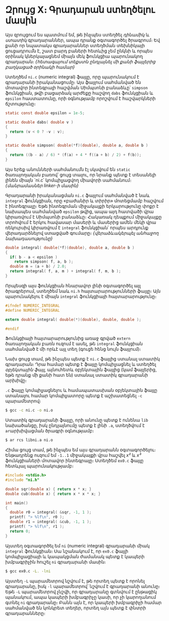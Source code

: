# Զրույց X։ Գրադարան ստեղծելու մասին

Այս զրույցում ես պատմում եմ, թե ինչպես ստեղծել _դինամիկ_ և _ստատիկ_ գրադարաններ, ապա դրանք օգտագործել ծրագրում։ Եվ քանի որ նպատակս գրադարաններ ստեղծման տեխնիկայի ցուցադրումն է, շատ բարդ բաների հետևից չեմ ընկնի և որպես օրինակ կներկայացնեմ միայն մեկ ֆունկցիա պարունակող գրադարան։ _{հետագայում տեքստն ընդլայնել մի քանի ֆայլերից բաղկացած օրինակի համար}_

Ստեղծեմ `ni.c` (numeric integral) ֆայլը, որը պարունակում է գրադարանի իրականացումը։ Այս ֆայլում սահմանված են մոտավոր ինտեգրալի հաշվման Սիմպսոնի բանաձևը՝ `simpson` ֆունկցիան, թվի բացարձակ արժեքը հաշվող `dabs` ֆունկցիան և `epsilon` հաստատունը, որի օգնությամբ որոշվում է հաշվարկների ճշտությունը։

```c
static const double epsilon = 1e-5;

static double dabs( double v )
{
  return (v < 0 ? -v : v);
}

static double simpson( double(*f)(double), double a, double b )
{
  return ((b - a) / 6) * (f(a) + 4 * f((a + b) / 2) + f(b));
}
```

Այս երեք անունների սահմանումն էլ սկսվում են `static` ծառայողական բառով՝ ցույց տալու, որ նրանք պետք է տեսանելի լինեն միայն `ni.c՝ կոմպիլյացվող միավորի սահմանում։ _{մանրամասներ linker-ի մասին}_

Գրադարանի իրականացման `ni.c` ֆայլում սահմանված է նաև `integral` ֆունկցիան, որը «բաժանիր և տիրիր» մոտեցմամբ հաշվում է ինտեգրալը։ Եթե ինտեգրման միջակայքի երկարությունը փոքր է նախապես սահմանված `epsilon` թվից, ապա այդ հատվածի վրա կիրառվում է Սիմպսոնի բանաձևը։ Հակառակ դեպքում միջակայքը տրոհվում է երկու հավասար մասերի և մասերից ամեն մեկի վրա ռեկուրսիվ կիրառվում է `integral` ֆունկցիան՝ որպես արդյունք վերադարձնելով ստացված գումարը։ _{վերաձևակերպել անհաջող նախադասությունը}_
 
```c
double integral( double(*f)(double), double a, double b )
{
  if( b - a < epsilon )
    return simpson( f, a, b );
  double m = (a + b) / 2.0;
  return integral( f, a, m ) + integral( f, m, b );
}
```

Որպեսզի այս ֆունկցիան հնարավոր լինի օգտագործել այլ ծրագրերում, ստեղծեմ նաև `ni.h` հայտարարությունների ֆայլը։ Այն պարունակելու է միայն `integral` ֆունկցիայի հայտարարությունը։

```c
#ifndef NUMERIC_INTEGRAL
#define NUMERIC_INTEGRAL

extern double integral( double(*)(double), double, double );

#endif
```

Ֆունկցիայի հայտարարությունից առաջ գրված `extern` ծառայողական բառն ուզում է ասել, թե `integral` ֆունկցիան սահմանված է մի որևէ այլ տեղ (գուցե հենց նույն ֆայլում)։ 

Նախ ցույց տամ, թե ինչպես պետք է `ni.c` ֆայլից ստանալ ստատիկ գրադարան։ Դրա համար պետք է ֆայլը կոմպիլյացնել և ստեղծել _օբյեկտային ֆայլ_, այնուհետև օբյեկտային ֆայլից (կամ ֆայլերից, եթե դրանք մի քանի հատ են) ստանալ ստատիկ գրադարանի արխիվը։

`.c` ֆայլը կոմպիլյացնելու և համապատասխան օբյեկտային ֆայլը ստանալու համար կոմպիլյատորը պետք է աշխատեցնել `-c` պարամետրով։

```bash
$ gcc -c ni.c -o ni.o
```

Ստատիկ գրադարանի ֆայլը, որի անունը պետք է ունենա `lib` նախածանցը, իսկ ընդլայնումը պետք է լինի `.a`, ստեղծվում է `ar`արխիվացման ծրագրի օգնությամբ։

```bash
$ ar rcs libni.a ni.o
```

Հիմա ցույց տամ, թե ինչպես եմ այս գրադարանն օգտագործելու։ Ենթադրենք ուզում եմ `-1..1` միջակայքի վրա հաշվել _x²_ և _x³_ ֆունկցիաների մոտավոր ինտեգրալը։ Ստեղծեմ `ex0.c` ֆայլը հետևյալ պարունակությամբ։

```c
#include <stdio.h>
#include "ni.h"

double sqr(double x) { return x * x; }
double cub(double x) { return x * x * x; }

int main()
{
  double r0 = integral( &sqr, -1, 1 );
  printf( "> %lf\n", r0 );
  double r1 = integral( &cub, -1, 1 );
  printf( "> %lf\n", r1 );
  return 0;
}
```

Այստեղ օգտագործել եմ `ni` (numeric integral) գրադարանի միակ `integral` ֆունկցիան։ Սա նշանակում է, որ `ex0.c` ֆայլի կոմպիլյացիայի և կապակցման ժամանակ պետք է կապերի խմբագրիչին հուշել `ni` գրադարանի մասին։

```bash
$ gcc ex0.c -L. -lni
```

Այստեղ `-L` պարամետրով նշվում է, թե որտեղ պետք է որոնել գրադարանը, իսկ `-l` պարամետրով՝ նշվում է գրադարանի անունը։ Եթե `-L` պարամետրով չնշվի, որ գրադարանը գտնվում է ընթացիկ պանակում, ապա կապերի խմբագրիչը կասի, որ չի կարողանում գտնել `ni` գրադարանը։ Բանն այն է, որ կապերի խմբագրիչի համար սահմանված են կոնկրետ տեղեր, որտեղ այն պետք է փնտրի գրադարանները։
